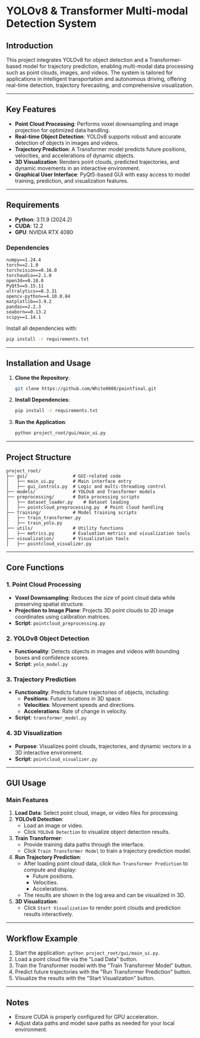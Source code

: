 # YOLOv8 & Transformer Multi-modal Detection System

## Introduction
This project integrates YOLOv8 for object detection and a Transformer-based model for trajectory prediction, enabling multi-modal data processing such as point clouds, images, and videos. The system is tailored for applications in intelligent transportation and autonomous driving, offering real-time detection, trajectory forecasting, and comprehensive visualization.

---

## Key Features
- **Point Cloud Processing**: Performs voxel downsampling and image projection for optimized data handling.
- **Real-time Object Detection**: YOLOv8 supports robust and accurate detection of objects in images and videos.
- **Trajectory Prediction**: A Transformer model predicts future positions, velocities, and accelerations of dynamic objects.
- **3D Visualization**: Renders point clouds, predicted trajectories, and dynamic movements in an interactive environment.
- **Graphical User Interface**: PyQt5-based GUI with easy access to model training, prediction, and visualization features.

---

## Requirements
- **Python**: 3.11.9 (2024.2)  
- **CUDA**: 12.2  
- **GPU**: NVIDIA RTX 4080  

### Dependencies
```plaintext
numpy==1.24.4
torch==2.1.0
torchvision==0.16.0
torchaudio==2.1.0
open3d==0.18.0
PyQt5==5.15.11
ultralytics==8.3.31
opencv-python==4.10.0.84
matplotlib==3.9.2
pandas==2.2.3
seaborn==0.13.2
scipy==1.14.1
```

Install all dependencies with:
```bash
pip install -r requirements.txt
```

---

## Installation and Usage
1. **Clone the Repository**:
   ```bash
   git clone https://github.com/White0000/pointfinal.git
   ```
   
2. **Install Dependencies**:
   ```bash
   pip install -r requirements.txt
   ```

3. **Run the Application**:
   ```bash
   python project_root/gui/main_ui.py
   ```

---

## Project Structure
```
project_root/
├── gui/                 # GUI-related code
│   ├── main_ui.py       # Main interface entry
│   ├── gui_controls.py  # Logic and multi-threading control
├── models/              # YOLOv8 and Transformer models
├── preprocessing/       # Data processing scripts
│   ├── dataset_loader.py    # Dataset loading
│   ├── pointcloud_preprocessing.py  # Point cloud handling
├── training/            # Model training scripts
│   ├── train_transformer.py
│   ├── train_yolo.py
├── utils/               # Utility functions
│   ├── metrics.py       # Evaluation metrics and visualization tools
├── visualization/       # Visualization tools
│   ├── pointcloud_visualizer.py
```

---

## Core Functions
### 1. **Point Cloud Processing**
- **Voxel Downsampling**: Reduces the size of point cloud data while preserving spatial structure.
- **Projection to Image Plane**: Projects 3D point clouds to 2D image coordinates using calibration matrices.
- **Script**: `pointcloud_preprocessing.py`

### 2. **YOLOv8 Object Detection**
- **Functionality**: Detects objects in images and videos with bounding boxes and confidence scores.
- **Script**: `yolo_model.py`

### 3. **Trajectory Prediction**
- **Functionality**: Predicts future trajectories of objects, including:
  - **Positions**: Future locations in 3D space.
  - **Velocities**: Movement speeds and directions.
  - **Accelerations**: Rate of change in velocity.
- **Script**: `transformer_model.py`

### 4. **3D Visualization**
- **Purpose**: Visualizes point clouds, trajectories, and dynamic vectors in a 3D interactive environment.
- **Script**: `pointcloud_visualizer.py`

---

## GUI Usage
### **Main Features**
1. **Load Data**: Select point cloud, image, or video files for processing.
2. **YOLOv8 Detection**:
   - Load an image or video.
   - Click `YOLOv8 Detection` to visualize object detection results.
3. **Train Transformer**:
   - Provide training data paths through the interface.
   - Click `Train Transformer Model` to train a trajectory prediction model.
4. **Run Trajectory Prediction**:
   - After loading point cloud data, click `Run Transformer Prediction` to compute and display:
     - Future positions.
     - Velocities.
     - Accelerations.
   - The results are shown in the log area and can be visualized in 3D.
5. **3D Visualization**:
   - Click `Start Visualization` to render point clouds and prediction results interactively.

---

## Workflow Example
1. Start the application: `python project_root/gui/main_ui.py`.
2. Load a point cloud file via the "Load Data" button.
3. Train the Transformer model with the "Train Transformer Model" button.
4. Predict future trajectories with the "Run Transformer Prediction" button.
5. Visualize the results with the "Start Visualization" button.

---

## Notes
- Ensure CUDA is properly configured for GPU acceleration.
- Adjust data paths and model save paths as needed for your local environment.

